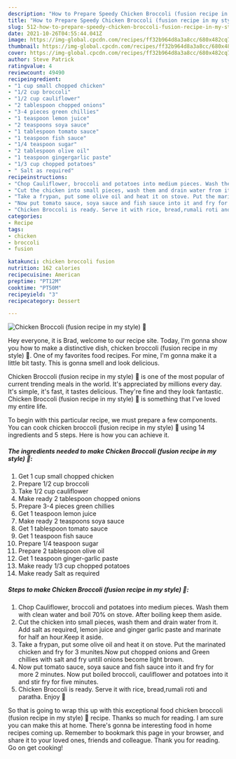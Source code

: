 ```yaml
---
description: "How to Prepare Speedy Chicken Broccoli (fusion recipe in my style) 💛"
title: "How to Prepare Speedy Chicken Broccoli (fusion recipe in my style) 💛"
slug: 512-how-to-prepare-speedy-chicken-broccoli-fusion-recipe-in-my-style
date: 2021-10-26T04:55:44.041Z
image: https://img-global.cpcdn.com/recipes/ff32b964d8a3a8cc/680x482cq70/chicken-broccoli-fusion-recipe-in-my-style-recipe-main-photo.jpg
thumbnail: https://img-global.cpcdn.com/recipes/ff32b964d8a3a8cc/680x482cq70/chicken-broccoli-fusion-recipe-in-my-style-recipe-main-photo.jpg
cover: https://img-global.cpcdn.com/recipes/ff32b964d8a3a8cc/680x482cq70/chicken-broccoli-fusion-recipe-in-my-style-recipe-main-photo.jpg
author: Steve Patrick
ratingvalue: 4
reviewcount: 49490
recipeingredient:
- "1 cup small chopped chicken"
- "1/2 cup broccoli"
- "1/2 cup cauliflower"
- "2 tablespoon chopped onions"
- "3-4 pieces green chillies"
- "1 teaspoon lemon juice"
- "2 teaspoons soya sauce"
- "1 tablespoon tomato sauce"
- "1 teaspoon fish sauce"
- "1/4 teaspoon sugar"
- "2 tablespoon olive oil"
- "1 teaspoon gingergarlic paste"
- "1/3 cup chopped potatoes"
- " Salt as required"
recipeinstructions:
- "Chop Cauliflower, broccoli and potatoes into medium pieces. Wash them with clean water and boil 70% on stove. After boiling keep them aside."
- "Cut the chicken into small pieces, wash them and drain water from it. Add salt as required, lemon juice and ginger garlic paste and marinate for half an hour.Keep it aside."
- "Take a frypan, put some olive oil and heat it on stove. Put the marinated chicken and fry for 3 munites.Now put chopped onions and Green chillies with salt and fry untill onions become light brown."
- "Now put tomato sauce, soya sauce and fish sauce into it and fry for more 2 minutes. Now put boiled broccoli, cauliflower and potatoes into it and stir fry for five minutes."
- "Chicken Broccoli is ready. Serve it with rice, bread,rumali roti and paratha. Enjoy 💚"
categories:
- Recipe
tags:
- chicken
- broccoli
- fusion

katakunci: chicken broccoli fusion 
nutrition: 162 calories
recipecuisine: American
preptime: "PT12M"
cooktime: "PT50M"
recipeyield: "3"
recipecategory: Dessert

---
```



![Chicken Broccoli (fusion recipe in my style) 💛](https://img-global.cpcdn.com/recipes/ff32b964d8a3a8cc/680x482cq70/chicken-broccoli-fusion-recipe-in-my-style-recipe-main-photo.jpg)

Hey everyone, it is Brad, welcome to our recipe site. Today, I'm gonna show you how to make a distinctive dish, chicken broccoli (fusion recipe in my style) 💛. One of my favorites food recipes. For mine, I'm gonna make it a little bit tasty. This is gonna smell and look delicious.



Chicken Broccoli (fusion recipe in my style) 💛 is one of the most popular of current trending meals in the world. It's appreciated by millions every day. It's simple, it's fast, it tastes delicious. They're fine and they look fantastic. Chicken Broccoli (fusion recipe in my style) 💛 is something that I've loved my entire life.


To begin with this particular recipe, we must prepare a few components. You can cook chicken broccoli (fusion recipe in my style) 💛 using 14 ingredients and 5 steps. Here is how you can achieve it.

<!--inarticleads1-->

##### The ingredients needed to make Chicken Broccoli (fusion recipe in my style) 💛:

1. Get 1 cup small chopped chicken
1. Prepare 1/2 cup broccoli
1. Take 1/2 cup cauliflower
1. Make ready 2 tablespoon chopped onions
1. Prepare 3-4 pieces green chillies
1. Get 1 teaspoon lemon juice
1. Make ready 2 teaspoons soya sauce
1. Get 1 tablespoon tomato sauce
1. Get 1 teaspoon fish sauce
1. Prepare 1/4 teaspoon sugar
1. Prepare 2 tablespoon olive oil
1. Get 1 teaspoon ginger-garlic paste
1. Make ready 1/3 cup chopped potatoes
1. Make ready  Salt as required




<!--inarticleads2-->

##### Steps to make Chicken Broccoli (fusion recipe in my style) 💛:

1. Chop Cauliflower, broccoli and potatoes into medium pieces. Wash them with clean water and boil 70% on stove. After boiling keep them aside.
1. Cut the chicken into small pieces, wash them and drain water from it. Add salt as required, lemon juice and ginger garlic paste and marinate for half an hour.Keep it aside.
1. Take a frypan, put some olive oil and heat it on stove. Put the marinated chicken and fry for 3 munites.Now put chopped onions and Green chillies with salt and fry untill onions become light brown.
1. Now put tomato sauce, soya sauce and fish sauce into it and fry for more 2 minutes. Now put boiled broccoli, cauliflower and potatoes into it and stir fry for five minutes.
1. Chicken Broccoli is ready. Serve it with rice, bread,rumali roti and paratha. Enjoy 💚




So that is going to wrap this up with this exceptional food chicken broccoli (fusion recipe in my style) 💛 recipe. Thanks so much for reading. I am sure you can make this at home. There's gonna be interesting food in home recipes coming up. Remember to bookmark this page in your browser, and share it to your loved ones, friends and colleague. Thank you for reading. Go on get cooking!
